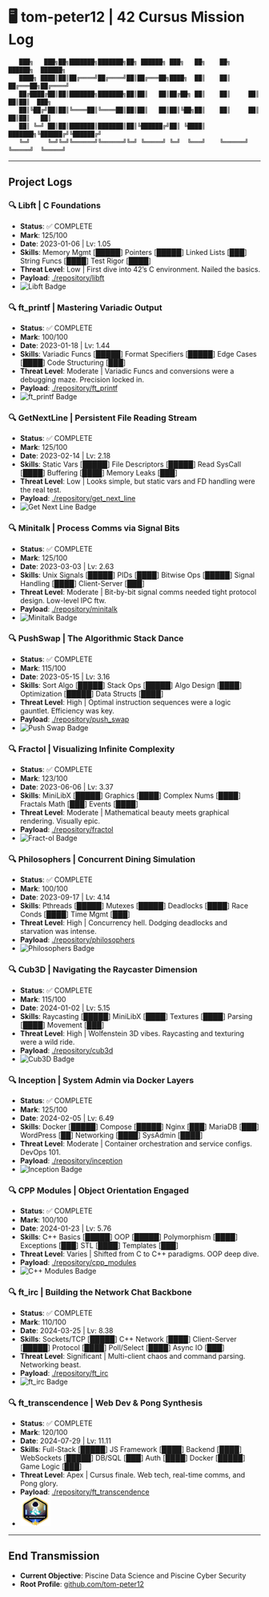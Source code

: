 # 🖥️ tom-peter12 | 42 Cursus Mission Log

```
   ███╗   ███╗██╗███████╗███████╗██╗ ██████╗ ███╗   ██╗    ██╗      ██████╗  ██████╗ 
   ████╗ ████║██║██╔════╝██╔════╝██║██╔═══██╗████╗  ██║    ██║     ██╔═══██╗██╔════╝ 
   ██╔████╔██║██║███████╗███████╗██║██║   ██║██╔██╗ ██║    ██║     ██║   ██║██║  ███╗
   ██║╚██╔╝██║██║╚════██║╚════██║██║██║   ██║██║╚██╗██║    ██║     ██║   ██║██║   ██║
   ██║ ╚═╝ ██║██║███████║███████║██║╚██████╔╝██║ ╚████║    ███████╗╚██████╔╝╚██████╔╝
   ╚═╝     ╚═╝╚═╝╚══════╝╚══════╝╚═╝ ╚═════╝ ╚═╝  ╚═══╝    ╚══════╝ ╚═════╝  ╚═════╝ 
```
   
   
---

## Project Logs

### 🔍 Libft | C Foundations
- **Status**: ✅ COMPLETE
- **Mark**: 125/100
- **Date**: 2023-01-06 | Lv: 1.05
- **Skills**: Memory Mgmt [█████] Pointers [█████] Linked Lists [███] String Funcs [████] Test Rigor [████]
- **Threat Level**: Low | First dive into 42’s C environment. Nailed the basics.
- **Payload**: [./repository/libft](https://github.com/tom-peter12/01-libft)
- <img src="https://raw.githubusercontent.com/tom-peter12/tom-peter12/main/badges/libft.png" width="60" alt="Libft Badge">

### 🔍 ft_printf | Mastering Variadic Output
- **Status**: ✅ COMPLETE
- **Mark**: 100/100
- **Date**: 2023-01-18 | Lv: 1.44
- **Skills**: Variadic Funcs [█████] Format Specifiers [█████] Edge Cases [████] Code Structuring [███]
- **Threat Level**: Moderate | Variadic Funcs and conversions were a debugging maze. Precision locked in.
- **Payload**: [./repository/ft_printf](https://github.com/tom-peter12/02-ft_printf)
- <img src="https://raw.githubusercontent.com/tom-peter12/tom-peter12/main/badges/printf.png" width="60" alt="ft_printf Badge">

### 🔍 GetNextLine | Persistent File Reading Stream
- **Status**: ✅ COMPLETE
- **Mark**: 125/100
- **Date**: 2023-02-14 | Lv: 2.18
- **Skills**: Static Vars [█████] File Descriptors [█████] Read SysCall [████] Buffering [████] Memory Leaks [███]
- **Threat Level**: Low | Looks simple, but static vars and FD handling were the real test.
- **Payload**: [./repository/get_next_line](https://github.com/tom-peter12/get_next_line)
- <img src="https://raw.githubusercontent.com/tom-peter12/tom-peter12/main/badges/gnl.png" width="60" alt="Get Next Line Badge">

### 🔍 Minitalk | Process Comms via Signal Bits
- **Status**: ✅ COMPLETE
- **Mark**: 125/100
- **Date**: 2023-03-03 | Lv: 2.63
- **Skills**: Unix Signals [█████] PIDs [████] Bitwise Ops [█████] Signal Handling [████] Client-Server [███]
- **Threat Level**: Moderate | Bit-by-bit signal comms needed tight protocol design. Low-level IPC ftw.
- **Payload**: [./repository/minitalk](https://github.com/tom-peter12/minitalk)
- <img src="https://raw.githubusercontent.com/tom-peter12/tom-peter12/main/badges/minitalk.png" width="60" alt="Minitalk Badge">

### 🔍 PushSwap | The Algorithmic Stack Dance
- **Status**: ✅ COMPLETE
- **Mark**: 115/100
- **Date**: 2023-05-15 | Lv: 3.16
- **Skills**: Sort Algo [█████] Stack Ops [█████] Algo Design [████] Optimization [█████] Data Structs [████]
- **Threat Level**: High | Optimal instruction sequences were a logic gauntlet. Efficiency was key.
- **Payload**: [./repository/push_swap](https://github.com/tom-peter12/push_swap)
- <img src="https://raw.githubusercontent.com/tom-peter12/tom-peter12/main/badges/pushswap.png" width="60" alt="Push Swap Badge">

### 🔍 Fractol | Visualizing Infinite Complexity
- **Status**: ✅ COMPLETE
- **Mark**: 123/100
- **Date**: 2023-06-06 | Lv: 3.37
- **Skills**: MiniLibX [█████] Graphics [████] Complex Nums [████] Fractals Math [███] Events [████]
- **Threat Level**: Moderate | Mathematical beauty meets graphical rendering. Visually epic.
- **Payload**: [./repository/fractol](https://github.com/tom-peter12/fractol)
- <img src="https://raw.githubusercontent.com/tom-peter12/tom-peter12/main/badges/fractol.png" width="60" alt="Fract-ol Badge">

### 🔍 Philosophers | Concurrent Dining Simulation
- **Status**: ✅ COMPLETE
- **Mark**: 100/100
- **Date**: 2023-09-17 | Lv: 4.14
- **Skills**: Pthreads [█████] Mutexes [█████] Deadlocks [████] Race Conds [████] Time Mgmt [███]
- **Threat Level**: High | Concurrency hell. Dodging deadlocks and starvation was intense.
- **Payload**: [./repository/philosophers](https://github.com/tom-peter12/philo)
- <img src="https://raw.githubusercontent.com/tom-peter12/tom-peter12/main/badges/philo.png" width="60" alt="Philosophers Badge">

### 🔍 Cub3D | Navigating the Raycaster Dimension
- **Status**: ✅ COMPLETE
- **Mark**: 115/100
- **Date**: 2024-01-02 | Lv: 5.15
- **Skills**: Raycasting [█████] MiniLibX [████] Textures [████] Parsing [████] Movement [███]
- **Threat Level**: High | Wolfenstein 3D vibes. Raycasting and texturing were a wild ride.
- **Payload**: [./repository/cub3d](https://github.com/tom-peter12/cub3D)
- <img src="https://raw.githubusercontent.com/tom-peter12/tom-peter12/main/badges/cub3D.png" width="60" alt="Cub3D Badge">

### 🔍 Inception | System Admin via Docker Layers
- **Status**: ✅ COMPLETE
- **Mark**: 125/100
- **Date**: 2024-02-05 | Lv: 6.49
- **Skills**: Docker [█████] Compose [█████] Nginx [███] MariaDB [███] WordPress [██] Networking [████] SysAdmin [████]
- **Threat Level**: Moderate | Container orchestration and service configs. DevOps 101.
- **Payload**: [./repository/inception](https://github.com/tom-peter12/Inception)
- <img src="https://raw.githubusercontent.com/tom-peter12/tom-peter12/main/badges/inceptionm.png" width="60" alt="Inception Badge">

### 🔍 CPP Modules | Object Orientation Engaged
- **Status**: ✅ COMPLETE
- **Mark**: 100/100
- **Date**: 2024-01-23 | Lv: 5.76
- **Skills**: C++ Basics [█████] OOP [█████] Polymorphism [████] Exceptions [███] STL [████] Templates [███]
- **Threat Level**: Varies | Shifted from C to C++ paradigms. OOP deep dive.
- **Payload**: [./repository/cpp_modules](https://github.com/tom-peter12/CPP_Modules)
- <img src="https://raw.githubusercontent.com/tom-peter12/tom-peter12/main/badges/cppe.png" width="60" alt="C++ Modules Badge">

### 🔍 ft_irc | Building the Network Chat Backbone
- **Status**: ✅ COMPLETE
- **Mark**: 110/100
- **Date**: 2024-03-25 | Lv: 8.38
- **Skills**: Sockets/TCP [█████] C++ Network [████] Client-Server [█████] Protocol [████] Poll/Select [████] Async IO [███]
- **Threat Level**: Significant | Multi-client chaos and command parsing. Networking beast.
- **Payload**: [./repository/ft_irc](https://github.com/habentg/ft_ircserv)
- <img src="https://raw.githubusercontent.com/tom-peter12/tom-peter12/main/badges/ft_irce.png" width="60" alt="ft_irc Badge">

### 🔍 ft_transcendence | Web Dev & Pong Synthesis
- **Status**: ✅ COMPLETE
- **Mark**: 120/100
- **Date**: 2024-07-29 | Lv: 11.11
- **Skills**: Full-Stack [█████] JS Framework [████] Backend [████] WebSockets [█████] DB/SQL [███] Auth [████] Docker [█████] Game Logic [███]
- **Threat Level**: Apex | Cursus finale. Web tech, real-time comms, and Pong glory.
- **Payload**: [./repository/ft_transcendence](https://github.com/Degef/transcendence)
- <img src="https://raw.githubusercontent.com/tom-peter12/tom-peter12/main/badges/ft_transcendencem.png" width="60" alt="ft_transcendence Badge">

---

## End Transmission
- **Current Objective**: Piscine Data Science and Piscine Cyber Security
- **Root Profile**: [github.com/tom-peter12](https://github.com/tom-peter12)
